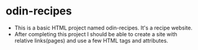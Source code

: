 # odin-recipes

- This is a basic HTML project named odin-recipes. It's a recipe website.
- After completing this project I should be able to create a site with relative links(pages) and use a few HTML tags and attributes.